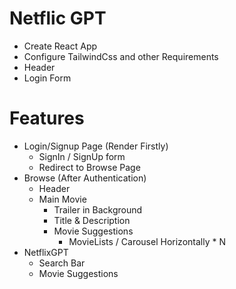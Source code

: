 # Netflic GPT

- Create React App
- Configure TailwindCss and other Requirements
- Header
- Login Form

# Features
- Login/Signup Page (Render Firstly)
    - SignIn / SignUp form
    - Redirect to Browse Page
- Browse (After Authentication)
    - Header
    - Main Movie
        - Trailer in Background
        - Title & Description
        - Movie Suggestions
            - MovieLists / Carousel Horizontally * N
- NetflixGPT
    - Search Bar
    - Movie Suggestions
